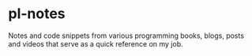 # pl-notes
Notes and code snippets from various programming books, blogs, posts and videos that serve as a quick reference on my job.
